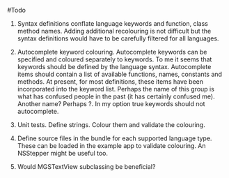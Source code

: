 #Todo

1. Syntax definitions conflate language keywords and function, class method names. Adding additional recolouring is not
   difficult but the syntax definitions would have to be carefully filtered for all languages.

1. Autocomplete keyword colouring. Autocomplete keywords can be specified and coloured separately to keywords. To me it
   seems that keywords should be defined by the language syntax. Autocomplete items should contain a list of available
   functions, names, constants and methods. At present, for most definitions, these items have been incorporated into
   the keyword list. Perhaps the name of this group is what has confused people in the past (it has certainly confused
   me). Another name? Perhaps ?. In my option true keywords should not autocomplete.

1. Unit tests. Define strings. Colour them and validate the colouring.

1. Define source files in the bundle for each supported language type. These can be loaded in the example app to
   validate colouring. An NSStepper might be useful too.

1. Would MGSTextView subclassing be beneficial?
